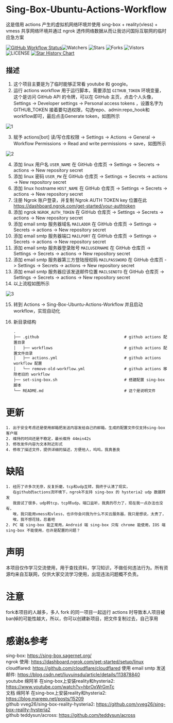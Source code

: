 # Sing-Box-Ubuntu-Actions-Workflow
这是借用 actions 产生的虚拟机网络环境并使用 sing-box + reality(vless) + vmess 共享网络环境并通过 ngrok 透传网络数据从而让我访问国际互联网的临时应急方案  

[![GitHub Workflow Status](https://github.com/smallflowercat1995/Sing-Box-Ubuntu-Actions-Workflow/actions/workflows/actions.yml/badge.svg)](https://github.com/smallflowercat1995/Sing-Box-Ubuntu-Actions-Workflow/actions/workflows/actions.yml)![Watchers](https://img.shields.io/github/watchers/smallflowercat1995/Sing-Box-Ubuntu-Actions-Workflow) ![Stars](https://img.shields.io/github/stars/smallflowercat1995/Sing-Box-Ubuntu-Actions-Workflow) ![Forks](https://img.shields.io/github/forks/smallflowercat1995/Sing-Box-Ubuntu-Actions-Workflow) ![Vistors](https://visitor-badge.laobi.icu/badge?page_id=smallflowercat1995.Sing-Box-Ubuntu-Actions-Workflow) ![LICENSE](https://img.shields.io/badge/license-CC%20BY--SA%204.0-green.svg)
<a href="https://star-history.com/#smallflowercat1995/Sing-Box-Ubuntu-Actions-Workflow&Date">
  <picture>
    <source media="(prefers-color-scheme: dark)" srcset="https://api.star-history.com/svg?repos=smallflowercat1995/Sing-Box-Ubuntu-Actions-Workflow&type=Date&theme=dark" />
    <source media="(prefers-color-scheme: light)" srcset="https://api.star-history.com/svg?repos=smallflowercat1995/Sing-Box-Ubuntu-Actions-Workflow&type=Date" />
    <img alt="Star History Chart" src="https://api.star-history.com/svg?repos=smallflowercat1995/Sing-Box-Ubuntu-Actions-Workflow&type=Date" />
  </picture>
</a>

## 描述
1. 这个项目主要是为了临时能够正常看 youtube 和 google。  
2. 运行 actions workflow 用于运行脚本，需要添加 `GITHUB_TOKEN` 环境变量，这个是访问 GitHub API 的令牌，可以在 GitHub 主页，点击个人头像，Settings -> Developer settings -> Personal access tokens ，设置名字为 GITHUB_TOKEN 接着要勾选权限，勾选repo、admin:repo_hook和workflow即可，最后点击Generate token，如图所示  

![1](https://github.com/smallflowercat1995/Sing-Box-Ubuntu-Actions-Workflow/assets/144557489/114eb860-d110-44b7-ae82-e84942b34ec1)

3. 赋予 actions[bot] 读/写仓库权限 -> Settings -> Actions -> General -> Workflow Permissions -> Read and write permissions -> save，如图所示  

![2](https://github.com/smallflowercat1995/Sing-Box-Ubuntu-Actions-Workflow/assets/144557489/665df9d6-f795-4000-95c8-08a4aeb50197)  

4. 添加 linux 用户名 `USER_NAME` 在 GitHub 仓库页 -> Settings -> Secrets -> actions -> New repository secret  
5. 添加 linux 密码 `USER_PW` 在 GitHub 仓库页 -> Settings -> Secrets -> actions -> New repository secret  
6. 添加 linux hostname `HOST_NAME` 在 GitHub 仓库页 -> Settings -> Secrets -> actions -> New repository secret  
7. 注册 Ngrok 账户登录，并复制 Ngrok AUTH TOKEN key 位置在此 https://dashboard.ngrok.com/get-started/your-authtoken
8. 添加 ngrok `NGROK_AUTH_TOKEN` 在 GitHub 仓库页 -> Settings -> Secrets -> actions -> New repository secret  
9. 添加 email smtp 服务器域名 `MAILADDR` 在 GitHub 仓库页 -> Settings -> Secrets -> actions -> New repository secret    
10. 添加 email smtp 服务器端口 `MAILPORT` 在 GitHub 仓库页 -> Settings -> Secrets -> actions -> New repository secret    
11. 添加 email smtp 服务器登录账号 `MAILUSERNAME` 在 GitHub 仓库页 -> Settings -> Secrets -> actions -> New repository secret  
12. 添加 email smtp 服务器第三方登陆授权码 `MAILPASSWORD` 在 GitHub 仓库页 -> Settings -> Secrets -> actions -> New repository secret  
13. 添加  email smtp 服务器应该发送邮件位置 `MAILSENDTO` 在 GitHub 仓库页 -> Settings -> Secrets -> actions -> New repository secret
14. 以上流程如图所示

![3](https://github.com/smallflowercat1995/Sing-Box-Ubuntu-Actions-Workflow/assets/144557489/d0a72247-334d-4032-9a91-94d7004fc62e)  

15. 转到 Actions -> Sing-Box-Ubuntu-Actions-Workflow 并且启动 workflow，实现自动化  
16. 新目录结构  

        .
        ├── .github                                     # github actions 配置目录  
        │   ├── workflows                               # github actions 配置文件目录  
        │   ├── actions.yml                             # github actions workflow 配置  
        │   └── remove-old-workflow.yml                 # github actions 移除老旧的 workflow  
        ├── set-sing-box.sh                             # 搭建配置 sing-box 脚本  
        └── README.md                                   # 这个是说明文件   

# 更新
    1. 出于安全考虑还是使用邮箱把发送内容发给自己的邮箱，生成的配置文件仅支持sing-box客户端  
    2. 维持的时间还是不稳定，最长维持 44min42s  
    3. 修改发件内容为文本附近形式  
    4. 修改了描述文件，提供详细的描述，方便他人，呜呜，我真善良  

# 缺陷
    1. 经历了许多次无奈，反复折磨，tcp和udp互转，我终于认清了现实，
       在github的actions流环境下，ngrok不支持 sing-box 的 hysteria2 udp 数据转发
       我尝试了很多，udp转tcp，tcp转udp，端口监听，我真的尽力了，现在我一点办法也没有，
       唉，我只能用vmess和vless，也许你会问我为什么不买云服务器，我只是想说，太贵了，
       唉，我不想花钱，忍着吧
    2. PC 端 sing-box 能正常用，Android 端 sing-box 只有 chrome 能使用，IOS 端 sing-box 不能使用，也许是配置的问题？

# 声明
本项目仅作学习交流使用，用于查找资料，学习知识，不做任何违法行为。所有资源均来自互联网，仅供大家交流学习使用，出现违法问题概不负责。  

# 注意
fork本项目的人越多，多人 fork 的同一项目一起运行 actions 时导致本人项目被ban掉的可能性越大，所以，你可以创建新项目，把文件复制过去，自己享用

# 感谢&参考  
sing-box: https://sing-box.sagernet.org/  
ngrok 使用: https://dashboard.ngrok.com/get-started/setup/linux  
cloudflared: https://github.com/cloudflare/cloudflared
使用 email smtp 发送邮件: https://blog.csdn.net/liuyuinsdu/article/details/113878840  
youtube 绵阿羊 在sing-box上安装reality和hysteria2: https://www.youtube.com/watch?v=hbrOxWrGmTc  
文档 绵阿羊 在sing-box上安装reality和hysteria2: https://blog.mareep.net/posts/15209  
github vveg26/sing-box-reality-hysteria2: https://github.com/vveg26/sing-box-reality-hysteria2  
github teddysun/across: https://github.com/teddysun/across  
